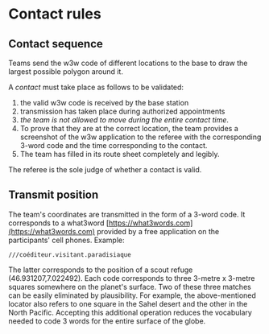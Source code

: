 # Contact rules

## Contact sequence

Teams send the w3w code of different locations to the base to draw the largest possible polygon around it.

A *contact* must take place as follows to be validated:

1) the valid w3w code is received by the base station
2) transmission has taken place during authorized appointments
3) *the team is not allowed to move during the entire contact time*.
4) To prove that they are at the correct location, the team provides a screenshot of the w3w application to the referee with the corresponding 3-word code and the time corresponding to the contact.
5) The team has filled in its route sheet completely and legibly.

The referee is the sole judge of whether a contact is valid.

## Transmit position

The team's coordinates are transmitted in the form of a 3-word code. It corresponds to a what3word [https://what3words.com](https://what3words.com) provided by a free application on the participants' cell phones. Example:

    ///coéditeur.visitant.paradisiaque

The latter corresponds to the position of a scout refuge (46.931207,7.022492). Each code corresponds to three 3-metre x 3-metre squares somewhere on the planet's surface. Two of these three matches can be easily eliminated by plausibility. For example, the above-mentioned locator also refers to one square in the Sahel desert and the other in the North Pacific. Accepting this additional operation reduces the vocabulary needed to code 3 words for the entire surface of the globe.
